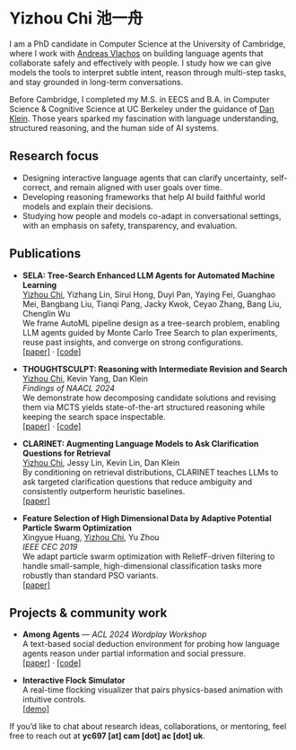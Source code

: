 # Yizhou Chi 池一舟

I am a PhD candidate in Computer Science at the University of Cambridge, where I work with [Andreas Vlachos](https://andreasvlachos.github.io/) on building language agents that collaborate safely and effectively with people. I study how we can give models the tools to interpret subtle intent, reason through multi-step tasks, and stay grounded in long-term conversations.

Before Cambridge, I completed my M.S. in EECS and B.A. in Computer Science & Cognitive Science at UC Berkeley under the guidance of [Dan Klein](http://people.eecs.berkeley.edu/~klein/). Those years sparked my fascination with language understanding, structured reasoning, and the human side of AI systems.

## Research focus

- Designing interactive language agents that can clarify uncertainty, self-correct, and remain aligned with user goals over time.
- Developing reasoning frameworks that help AI build faithful world models and explain their decisions.
- Studying how people and models co-adapt in conversational settings, with an emphasis on safety, transparency, and evaluation.

## Publications

- **SELA: Tree-Search Enhanced LLM Agents for Automated Machine Learning**  \
	<u>Yizhou Chi</u>, Yizhang Lin, Sirui Hong, Duyi Pan, Yaying Fei, Guanghao Mei, Bangbang Liu, Tianqi Pang, Jacky Kwok, Ceyao Zhang, Bang Liu, Chenglin Wu  \
	We frame AutoML pipeline design as a tree-search problem, enabling LLM agents guided by Monte Carlo Tree Search to plan experiments, reuse past insights, and converge on strong configurations.  \
	[[paper]](https://arxiv.org/abs/2410.17238) · [[code]](https://github.com/FoundationAgents/MetaGPT/tree/main/metagpt/ext/sela)

- **THOUGHTSCULPT: Reasoning with Intermediate Revision and Search**  \
	<u>Yizhou Chi</u>, Kevin Yang, Dan Klein  \
	*Findings of NAACL 2024*  \
	We demonstrate how decomposing candidate solutions and revising them via MCTS yields state-of-the-art structured reasoning while keeping the search space inspectable.  \
	[[paper]](https://arxiv.org/abs/2404.05966) · [[code]](https://github.com/cyzus/thoughtsculpt)

- **CLARINET: Augmenting Language Models to Ask Clarification Questions for Retrieval**  \
	<u>Yizhou Chi</u>, Jessy Lin, Kevin Lin, Dan Klein  \
	By conditioning on retrieval distributions, CLARINET teaches LLMs to ask targeted clarification questions that reduce ambiguity and consistently outperform heuristic baselines.  \
	[[paper]](https://arxiv.org/abs/2405.15784)

- **Feature Selection of High Dimensional Data by Adaptive Potential Particle Swarm Optimization**  \
	Xingyue Huang, <u>Yizhou Chi</u>, Yu Zhou  \
	*IEEE CEC 2019*  \
	We adapt particle swarm optimization with ReliefF-driven filtering to handle small-sample, high-dimensional classification tasks more robustly than standard PSO variants.  \
	[[paper]](https://ieeexplore.ieee.org/abstract/document/8790366)

## Projects & community work

- **Among Agents** — *ACL 2024 Wordplay Workshop*  \
	A text-based social deduction environment for probing how language agents reason under partial information and social pressure.  \
	[[paper]](https://arxiv.org/abs/2407.16521) · [[code]](https://github.com/cyzus/among-agents)

- **Interactive Flock Simulator**  \
	A real-time flocking visualizer that pairs physics-based animation with intuitive controls.  \
	[[demo]](https://tianqiyang.github.io/Interactive-Flocking-Simulation-CS-184-Final-Project/final_implementation.html)


If you’d like to chat about research ideas, collaborations, or mentoring, feel free to reach out at **yc697 [at] cam [dot] ac [dot] uk**.

